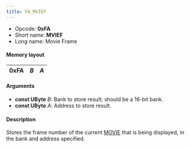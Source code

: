 ```yaml
---
title: FA_MVIEF
---
```


-   Opcode: **0xFA**
-   Short name: **MVIEF**
-   Long name: Movie Frame

#### Memory layout

| 0xFA | *B* | *A* |
|------|-----|-----|

#### Arguments

-   **const UByte** *B*: Bank to store result; should be a 16-bit bank.
-   **const UByte** *A*: Address to store result.

#### Description

Stores the frame number of the current [MOVIE](F9_MOVIE.md) that is being displayed, in the bank and address specified.
